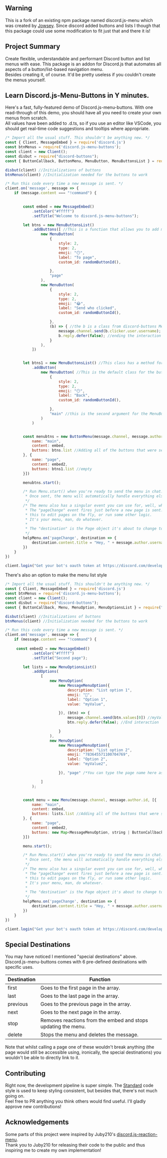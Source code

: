 

## Warning
This is a fork of an existing npm package named discord.js-menu which was created by [Jowsey](https://github.com/jowsey). Since discord added buttons and lists I though that this package could use some modification to fit just that and there it is!

## Project Summary
Create flexible, understandable and performant Discord button and list menus with ease. This package is an addon for Discord.js that automates all aspects of a button/list-based navigation menu.  
Besides creating it, of course. It'd be pretty useless if you couldn't create the menus yourself.

## Learn Discord.js-Menu-Buttons in Y minutes.
Here's a fast, fully-featured demo of Discord.js-menu-buttons. With one read-through of this demo, you should have all you need to create your own menus from scratch.  
All values have been added to .d.ts, so if you use an editor like VSCode, you should get real-time code suggestions and tooltips where appropriate.

```js
/* Import all the usual stuff. This shouldn't be anything new. */
const { Client, MessageEmbed } = require('discord.js')
const btnMenus = require('discord.js-menu-buttons');
const client = new Client();
const disbut = require("discord-buttons");
const { ButtonCallback, ButtonMenu, MenuButton, MenuButtonsList } = require("discord.js-menu-buttons");

disbut(client) //Initializations of buttons
btnMenus(client) //Initialization needed for the buttons to work

/* Run this code every time a new message is sent. */
client.on('message', message => {
    if (message.content === "!command") {
        

        const embed = new MessageEmbed()
            .setColor("#fffff")
            .setTitle("Welcome to discord.js-menu-buttons");

        let btns = new MenuButtonsList()
            .addButtons([ //This is a function that allows you to add multiple buttons instead of doing it over and over again using .addButton
                new MenuButton(
                    {
                        style: 2,
                        type: 2,
                        emoji: "😶",
                        label: "To page",
                        custom_id: randomButtonId(),

                    },
                    "page"
                ),
                new MenuButton(
                    {
                        style: 2,
                        type: 2,
                        emoji: "😂",
                        label: "Send who clicked",
                        custom_id: randomButtonId(),

                    },
                    (b) => { //the b is a class from discord-buttons MessageComponent. You can read the docs at its npm page
                        message.channel.send(b.clicker.user.username); //Sending the username that clicked the button
                        b.reply.defer(false); //ending the interaction
                    }
                ),
            ])


        let btns1 = new MenuButtonsList() //This class has a method for adding a button or multiple buttons
            .addButton( 
                new MenuButton( //This is the default class for the button 
                    {
                        style: 2,
                        type: 2,
                        emoji: "😶",
                        label: "Back",
                        custom_id: randomButtonId(),

                    },
                    "main" //this is the second argument for the MenuButton constructor, it can be a function or a string that indicates 
                )
            )


        const menubtns = new ButtonMenu(message.channel, message.author.id, [{
            name: "main",
            content: embed,
            buttons: btns.list //Adding all of the buttons that were set earlier
        }, {
            name: "page",
            content: embed2,
            buttons: btns1.list //empty
        }])

        menubtns.start();

        /* Run Menu.start() when you're ready to send the menu in chat.
         * Once sent, the menu will automatically handle everything else.
         */ 
        /* The menu also has a singular event you can use for, well, whatever you like.
         * The "pageChange" event fires just before a new page is sent. You can use
         * this to edit pages on the fly, or run some other logic.
         * It's your menu, man, do whatever.
         * 
         * The "destination" is the Page object it's about to change to.
         */
        helpMenu.on('pageChange', destination => {
            destination.content.title = "Hey, " + message.author.username
        })
    }
})

client.login("Get your bot's oauth token at https://discord.com/developers/applications")
```
There's also an option to make the menu list style

```js
/* Import all the usual stuff. This shouldn't be anything new. */
const { Client, MessageEmbed } = require('discord.js')
const btnMenus = require('discord.js-menu-buttons');
const client = new Client();
const disbut = require("discord-buttons");
const { ButtonCallback, Menu, MenuOption, MenuOptionsList } = require("discord.js-menu-buttons");

disbut(client) //Initializations of buttons
btnMenus(client) //Initialization needed for the buttons to work

/* Run this code every time a new message is sent. */
client.on('message', message => {
    if (message.content === "!command") {
        
     const embed2 = new MessageEmbed()
            .setColor("#fffff")
            .setTitle("Second page");

        let lists = new MenuOptionsList()
            .addOptions(
                [
                    new MenuOption(
                        new MessageMenuOption({
                            description: "List option 1",
                            emoji: "🤣",
                            label: "Option 1",
                            value: "myValue",

                        }), (btn) => {
                            message.channel.send(btn.values[0]) //myValue
                            btn.reply.defer(false); //End interaction

                        }
                    ),
                    new MenuOption(
                        new MessageMenuOption({
                            description: "List option 2",
                            emoji: "783645571100704769",
                            label: "Option 2",
                            value: "myValue2",

                        }), "page" /*You can type the page name here aswell*/)

                ]
            );


        const menu = new Menu(message.channel, message.author.id, [{
            name: "main",
            content: embed,
            buttons: lists.list //Adding all of the buttons that were set earlier
        }, {
            name: "page",
            content: embed2,
            buttons: new Map<MessageMenuOption, string | ButtonCallback>() //empty
        }])

        menu.start();

        /* Run Menu.start() when you're ready to send the menu in chat.
         * Once sent, the menu will automatically handle everything else.
         */ 
        /* The menu also has a singular event you can use for, well, whatever you like.
         * The "pageChange" event fires just before a new page is sent. You can use
         * this to edit pages on the fly, or run some other logic.
         * It's your menu, man, do whatever.
         * 
         * The "destination" is the Page object it's about to change to.
         */
        helpMenu.on('pageChange', destination => {
            destination.content.title = "Hey, " + message.author.username
        })
    }
})

client.login("Get your bot's oauth token at https://discord.com/developers/applications")
```


## Special Destinations
You may have noticed I mentioned "special destinations" above.   
Discord.js-menu-buttons comes with 6 pre-defined destinations with specific uses.

| Destination 	| Function                                                      	|
|-------------	|---------------------------------------------------------------	|
| first       	| Goes to the first page in the array.                          	|
| last        	| Goes to the last page in the array.                           	|
| previous    	| Goes to the previous page in the array.                       	|
| next        	| Goes to the next page in the array.                           	|
| stop        	| Removes reactions from the embed and stops updating the menu. 	|
| delete      	| Stops the menu and deletes the message.                       	|

Note that whilst calling a page one of these wouldn't break anything (the page would still be accessible using, ironically, the special destinations) you wouldn't be able to directly link to it.

## Contributing
Right now, the development pipeline is super simple. The [Standard](https://github.com/standard/standard) code style is used to keep styling consistent, but besides that, there's not much going on.  
Feel free to PR anything you think others would find useful. I'll gladly approve new contributions!

## Acknowledgements
Some parts of this project were inspired by Juby210's [discord.js-reaction-menu](https://github.com/Juby210/discord.js-reaction-menu).  
Thank you to Juby210 for releasing their code to the public and thus inspiring me to create my own implementation!
